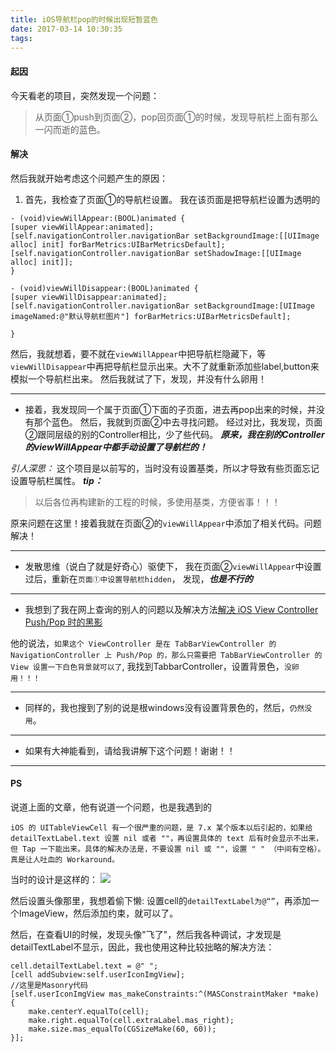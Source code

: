 ```yaml
---
title: iOS导航栏pop的时候出现短暂蓝色
date: 2017-03-14 10:30:35
tags:
---
```


#### 起因
今天看老的项目，突然发现一个问题：
> 从页面①push到页面②，pop回页面①的时候，发现导航栏上面有那么一闪而逝的蓝色。


#### 解决
<!--more-->
然后我就开始考虑这个问题产生的原因：
1. 首先，我检查了页面①的导航栏设置。
我在该页面是把导航栏设置为透明的
```
- (void)viewWillAppear:(BOOL)animated {
[super viewWillAppear:animated];
[self.navigationController.navigationBar setBackgroundImage:[[UIImage alloc] init] forBarMetrics:UIBarMetricsDefault];
[self.navigationController.navigationBar setShadowImage:[[UIImage alloc] init]];
}

- (void)viewWillDisappear:(BOOL)animated {
[super viewWillDisappear:animated];
[self.navigationController.navigationBar setBackgroundImage:[UIImage imageNamed:@"默认导航栏图片"] forBarMetrics:UIBarMetricsDefault];

}
```

然后，我就想着，要不就在`viewWillAppear`中把导航栏隐藏下，等`viewWillDisappear`中再把导航栏显示出来。大不了就重新添加些label,button来模拟一个导航栏出来。
然后我就试了下，发现，并没有什么卵用！

--------------

- 接着，我发现同一个属于页面①下面的子页面，进去再pop出来的时候，并没有那个蓝色。
然后，我就到页面②中去寻找问题。
经过对比，我发现，页面②跟同层级的别的Controller相比，少了些代码。
***原来，我在别的Controller的viewWillAppear中都手动设置了导航栏的！***

*引人深思：*
这个项目是以前写的，当时没有设置基类，所以才导致有些页面忘记设置导航栏属性。
***tip：***
> 以后各位再构建新的工程的时候，多使用基类，方便省事！！！

原来问题在这里！接着我就在页面②的`viewWillAppear`中添加了相关代码。问题解决！

--------------

- 发散思维（说白了就是好奇心）驱使下，
我在页面②`viewWillAppear`中设置过后，重新在`页面①中设置导航栏hidden`，
发现，***也是不行的***

--------------

- 我想到了我在网上查询的别人的问题以及解决方法[解决 iOS View Controller Push/Pop 时的黑影](https://imtx.me/archives/1933.html)

他的说法，`如果这个 ViewController 是在 TabBarViewController 的 NavigationController 上 Push/Pop 的，那么只需要把 TabBarViewController 的 View 设置一下白色背景就可以了`, 我找到TabbarController，设置背景色，`没卵用！！！`

--------------

- 同样的，我也搜到了别的说是根windows没有设置背景色的，然后，`仍然没用`。

--------------

- 如果有大神能看到，请给我讲解下这个问题！谢谢！！

--------------
#### PS
说道上面的文章，他有说道一个问题，也是我遇到的
```
iOS 的 UITableViewCell 有一个很严重的问题，是 7.x 某个版本以后引起的，如果给 detailTextLabel.text 设置 nil 或者 ""，再设置具体的 text 后有时会显示不出来，但 Tap 一下能出来。具体的解决办法是，不要设置 nil 或 ""，设置 " " （中间有空格）。真是让人吐血的 Workaround。
```
当时的设计是这样的：
![](https://upload-images.jianshu.io/upload_images/1241385-af3fef9f3050f7f7.png?imageMogr2/auto-orient/strip%7CimageView2/2/w/1240)

然后设置头像那里，我想着偷下懒: 设置cell的`detailTextLabel为@“”`，再添加一个ImageView，然后添加约束，就可以了。

然后，在查看UI的时候，发现头像"飞了"，然后我各种调试，才发现是detailTextLabel不显示，因此，我也使用这种比较拙略的解决方法：
```
cell.detailTextLabel.text = @" ";
[cell addSubview:self.userIconImgView];
//这里是Masonry代码
[self.userIconImgView mas_makeConstraints:^(MASConstraintMaker *make) {
	make.centerY.equalTo(cell);
	make.right.equalTo(cell.extraLabel.mas_right);
    make.size.mas_equalTo(CGSizeMake(60, 60));
}];
```
